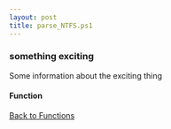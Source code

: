 ```yaml
---
layout: post
title: parse_NTFS.ps1
---
```


### something exciting

Some information about the exciting thing

#### Function

<script src="https://gist-it.appspot.com/github.com/BanterBoy/scripts-blog/blob/master/PowerShell/functions/parse_NTFS.ps1" crossorigin="anonymous"></script>

<a href="/menu/_pages/functions.html">Back to Functions</a>
